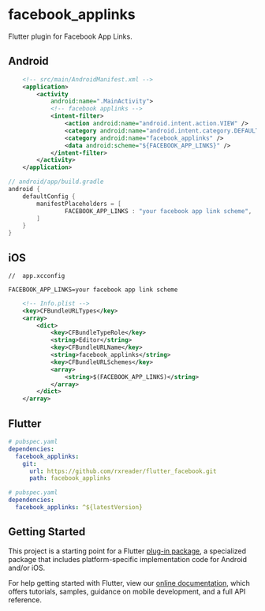 # facebook_applinks

Flutter plugin for Facebook App Links.

## Android

```xml
    <!-- src/main/AndroidManifest.xml -->
    <application>
        <activity
            android:name=".MainActivity">
            <!-- facebook applinks -->
            <intent-filter>
                <action android:name="android.intent.action.VIEW" />
                <category android:name="android.intent.category.DEFAULT" />
                <category android:name="facebook_applinks" />
                <data android:scheme="${FACEBOOK_APP_LINKS}" />
            </intent-filter>
        </activity>
    </application>
```

```groovy
// android/app/build.gradle
android {
    defaultConfig {
        manifestPlaceholders = [
                FACEBOOK_APP_LINKS : "your facebook app link scheme",
        ]
    }
}
```

## iOS

```
//  app.xcconfig

FACEBOOK_APP_LINKS=your facebook app link scheme
```

```xml
	<!-- Info.plist -->
	<key>CFBundleURLTypes</key>
	<array>
		<dict>
			<key>CFBundleTypeRole</key>
			<string>Editor</string>
			<key>CFBundleURLName</key>
			<string>facebook_applinks</string>
			<key>CFBundleURLSchemes</key>
			<array>
				<string>$(FACEBOOK_APP_LINKS)</string>
			</array>
		</dict>
	</array>
```

## Flutter

```yaml
# pubspec.yaml
dependencies:
  facebook_applinks:
    git:
      url: https://github.com/rxreader/flutter_facebook.git
      path: facebook_applinks
```

```yaml
# pubspec.yaml
dependencies:
  facebook_applinks: ^${latestVersion}
```

## Getting Started

This project is a starting point for a Flutter
[plug-in package](https://flutter.dev/developing-packages/),
a specialized package that includes platform-specific implementation code for
Android and/or iOS.

For help getting started with Flutter, view our
[online documentation](https://flutter.dev/docs), which offers tutorials,
samples, guidance on mobile development, and a full API reference.

